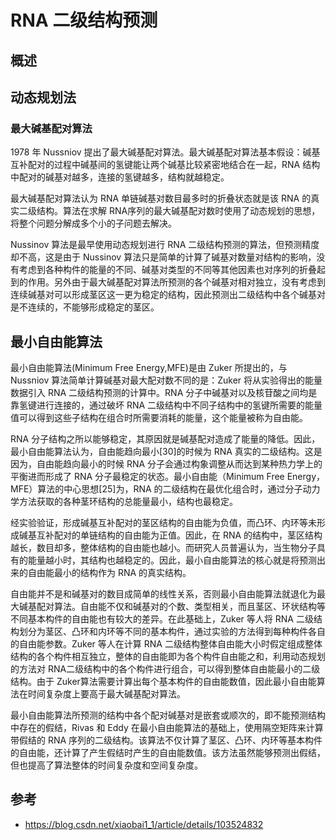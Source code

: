 # RNA 二级结构预测

## 概述



## 动态规划法

### 最大碱基配对算法

1978 年 Nussniov 提出了最大碱基配对算法。最大碱基配对算法基本假设：碱基互补配对的过程中碱基间的氢键能让两个碱基比较紧密地结合在一起，RNA 结构中配对的碱基对越多，连接的氢键越多，结构就越稳定。

最大碱基配对算法认为 RNA 单链碱基对数目最多时的折叠状态就是该 RNA 的真实二级结构。算法在求解 RNA序列的最大碱基配对数时使用了动态规划的思想，将整个问题分解成多个小的子问题去解决。

Nussinov 算法是最早使用动态规划进行 RNA 二级结构预测的算法，但预测精度却不高，这是由于 Nussinov 算法只是简单的计算了碱基对数量对结构的影响，没有考虑到各种构件的能量的不同、碱基对类型的不同等其他因素也对序列的折叠起到的作用。另外由于最大碱基配对算法所预测的各个碱基对相对独立，没有考虑到连续碱基对可以形成茎区这一更为稳定的结构，因此预测出二级结构中各个碱基对是不连续的，不能够形成稳定的茎区。

## 最小自由能算法

最小自由能算法(Minimum Free Energy,MFE)是由 Zuker 所提出的，与 Nussniov 算法简单计算碱基对最大配对数不同的是：Zuker 将从实验得出的能量数据引入 RNA 二级结构预测的计算中。RNA 分子中碱基对以及核苷酸之间均是靠氢键进行连接的，通过破坏 RNA 二级结构中不同子结构中的氢键所需要的能量值可以得到这些子结构在组合时所需要消耗的能量，这个能量被称为自由能。

RNA 分子结构之所以能够稳定，其原因就是碱基配对造成了能量的降低。因此，最小自由能算法认为，自由能趋向最小[30]的时候为 RNA 真实的二级结构。这是因为，自由能趋向最小的时候 RNA 分子会通过构象调整从而达到某种热力学上的平衡进而形成了 RNA 分子最稳定的状态。最小自由能（Minimum Free Energy，MFE）算法的中心思想[25]为，RNA 的二级结构在最优化组合时，通过分子动力学方法获取的各种茎环结构的总能量最小，结构也最稳定。

经实验验证，形成碱基互补配对的茎区结构的自由能为负值，而凸环、内环等未形成碱基互补配对的单链结构的自由能为正值。因此，在 RNA 的结构中，茎区结构越长，数目却多，整体结构的自由能也越小。而研究人员普遍认为，当生物分子具有的能量越小时，其结构也越稳定的。因此，最小自由能算法的核心就是将预测出来的自由能最小的结构作为 RNA 的真实结构。

自由能并不是和碱基对的数目成简单的线性关系，否则最小自由能算法就退化为最大碱基配对算法。自由能不仅和碱基对的个数、类型相关，而且茎区、环状结构等不同基本构件的自由能也有较大的差异。在此基础上，Zuker 等人将 RNA 二级结构划分为茎区、凸环和内环等不同的基本构件，通过实验的方法得到每种构件各自的自由能参数。Zuker 等人在计算 RNA 二级结构整体自由能大小时假定组成整体结构的各个构件相互独立，整体的自由能即为各个构件自由能之和，利用动态规划的方法对 RNA二级结构中的各个构件进行组合，可以得到整体自由能最小的二级结构。由于 Zuker算法需要计算出每个基本构件的自由能数值，因此最小自由能算法在时间复杂度上要高于最大碱基配对算法。

最小自由能算法所预测的结构中各个配对碱基对是嵌套或顺次的，即不能预测结构中存在的假结，Rivas 和 Eddy 在最小自由能算法的基础上，使用隔空矩阵来计算带假结的 RNA 序列的二级结构。该算法不仅计算了茎区、凸环、内环等基本构件的自由能，还计算了产生假结时产生的自由能数值。该方法虽然能够预测出假结，但也提高了算法整体的时间复杂度和空间复杂度。

## 参考

- https://blog.csdn.net/xiaobai1_1/article/details/103524832
